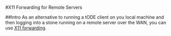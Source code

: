 #X11 Forwarding for Remote Servers

##Intro
As an alternative to running a tODE client on you local machine and then logging into a stone running on a remote server over the WAN, you can use [X11 forwarding][1].

[1]: http://unix.stackexchange.com/questions/12755/how-to-forward-x-over-ssh-from-ubuntu-machine
[2]: http://xmodulo.com/how-to-speed-up-x11-forwarding-in-ssh.html
[3]: http://xmodulo.com/how-to-speed-up-x11-forwarding-in-ssh.html
